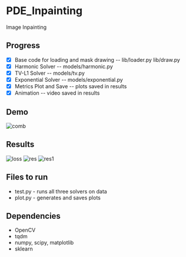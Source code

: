 # PDE_Inpainting
Image Inpainting

## Progress
- [x] Base code for loading and mask drawing -- lib/loader.py lib/draw.py
- [x] Harmonic Solver -- models/harmonic.py
- [x] TV-L1 Solver -- models/tv.py
- [x] Exponential Solver -- models/exponential.py
- [x] Metrics Plot and Save -- plots saved in results
- [x] Animation -- video saved in results

## Demo
![comb](https://user-images.githubusercontent.com/21837899/57224618-09d3b800-6fd8-11e9-9456-23301fff069a.gif)

## Results
![loss](https://user-images.githubusercontent.com/21837899/57225082-418f2f80-6fd9-11e9-8a4b-73ac6271c947.png)
![res](https://user-images.githubusercontent.com/21837899/57225083-418f2f80-6fd9-11e9-8f05-d449139ba53f.png)
![res1](https://user-images.githubusercontent.com/21837899/57225084-418f2f80-6fd9-11e9-94d7-5dcadf17dfe5.png)

## Files to run
* test.py - runs all three solvers on data
* plot.py - generates and saves plots

## Dependencies
* OpenCV
* tqdm
* numpy, scipy, matplotlib
* sklearn
